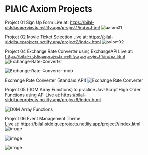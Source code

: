 # PIAIC Axiom Projects
Project 01
Sign Up Form 
Live at: https://bilal-siddiqueprojects.netlify.app/project1/index.html
![axiom01](https://user-images.githubusercontent.com/64930024/170840203-8b094e91-4cf8-42ad-8abc-43e1ca764ec5.png)

Project 02
Movie Ticket Selection 
Live at: https://bilal-siddiqueprojects.netlify.app/project2/index.html
![axiom02](https://user-images.githubusercontent.com/64930024/170839941-53e771d4-d7bc-4352-80e9-3b7bd2b23ff9.png)

Project 04
Exchange Rate Converter using ExchangeAPI 
Live at: https://bilal-siddiqueprojects.netlify.app/project4/index.html
![Exchange-Rate-Converter](https://user-images.githubusercontent.com/64930024/189537030-5d90c1f7-6938-442c-bd04-051bfd5f2d5e.png)

![Exchange-Rate-Converter-mob](https://user-images.githubusercontent.com/64930024/189537095-27597ea4-a677-4b3a-9597-a0b7b9fa236d.png)

Exchange Rate Converter (Standard API) 
![Exchange Rate Converter](https://user-images.githubusercontent.com/64930024/189537131-626c0eae-a6c4-4e6f-a574-310e834b5d3b.png)

Project 05
(DOM Array Functions) to practice JavaScript High Order Functions using API
Live at: https://bilal-siddiqueprojects.netlify.app/project5/index.html

![DOM Array Functions](https://user-images.githubusercontent.com/64930024/189537332-ff8d01c1-40e3-403c-8a74-2b24c2983145.png)

Project 06 
Event Management Theme  
Live at: https://bilal-siddiqueprojects.netlify.app/project7/index.html
![image](https://user-images.githubusercontent.com/64930024/189537567-09d175e3-cd6b-43f4-baae-a8bb3521ffdc.png)

![image](https://user-images.githubusercontent.com/64930024/189537809-617a188d-f817-4abc-a8b9-e5c23710c056.png)

![image](https://user-images.githubusercontent.com/64930024/189537740-1f4e4389-9ba0-4a39-a2d1-2a7fa5cb82a9.png)



